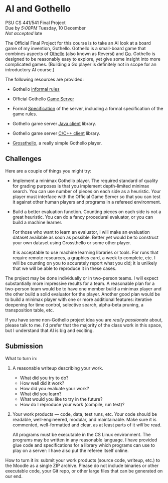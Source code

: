 # AI and Gothello
PSU CS 441/541 Final Project  
Due by *5:00PM* Tuesday, 10 December  
*Not accepted* late

The Official Final Project for this course is to take an AI
look at a board game of my invention, Gothello. Gothello is
a small-board game that combines aspects of
[Othello](https://en.wikipedia.org/wiki/Reversi) (also known
as Reversi) and
[Go](https://en.wikipedia.org/wiki/Go_%28game%29).
Gothello is designed to be reasonably easy to explore, yet
give some insight into more complicated games. (Building a
Go player is definitely not in scope for an introductory AI
course.)

The following resources are provided:

* Gothello [informal rules](game/gothello.md)

* Official Gothello
  [Game Server](http://github.com/pdx-cs-ai/gothello-gthd)

* Formal [Specification](spec/gothello-server.pdf) of the
  server, including a formal specification of the game
  rules.

* Gothello game server
  [Java client](http://github.com/pdx-cs-ai/gothello-libclient-java)
  library.

* Gothello game server
  [C/C++ client](http://github.com/pdx-cs-ai/gothello-libclient-c)
  library.

* [Grossthello](http://github.com/pdx-cs-ai/gothello-grossthello),
  a really simple Gothello player.

## Challenges

Here are a couple of things you might try:

* Implement a minimax Gothello player.  The required
  standard of quality for grading purposes is that you
  implement depth-limited minimax search. You can use number
  of pieces on each side as a heuristic. Your player must
  interface with the Official Game Server so that you can
  test it against other human players and programs in a
  refereed environment.

* Build a better evaluation function. Counting pieces on
  each side is not a great heuristic. You can do a fancy
  procedural evaluator, or you can build a machine learner.

  For those who want to learn an evaluator, I will make an
  evaluation dataset available as soon as possible. Better
  yet would be to construct your own dataset using
  Grossthello or some other player.

  It is acceptable to use machine learning libraries or
  tools. For runs that require remote resources, a graphics
  card, a week to complete, etc. I will be counting on you
  to accurately report what you did; it is unlikely that we
  will be able to reproduce it in these cases.
  
The project may be done individually or in two-person
teams. I will expect substantially more impressive results
for a team. A reasonable plan for a two-person team would be
to have one member build a minimax player and the other
build a solid evaluator for the player. Another good plan
would be to build a minimax player with one or more
additional features: iterative deepening for time control,
selective search, alpha-beta pruning, a transposition table,
etc.

If you have some non-Gothello project idea you are *really
passionate* about, please talk to me. I'd prefer that the
majority of the class work in this space, but I understand
that AI is big and exciting.

## Submission

What to turn in:

1.  A reasonable writeup describing your work.

    * What did you try to do?
    * How well did it work?
    * How did you evaluate your work?
    * What did you learn?
    * What would you like to try in the future?
    * How do I reproduce your work (compile, run test)?

2.  Your work products — code, data, test runs, etc.  Your
    code should be readable, well-engineered, modular, and
    maintainable. Make sure it is commented, well-formatted
    and clear, as at least parts of it *will* be read.

    All programs must be executable in the CS Linux
    environment. The programs may be written in any
    reasonable language. I have provided glue code and
    specifications for a library which programs can use to
    play on a server: I have also put the referee itself
    online.

How to turn it in: submit your work products (source code,
writeup, etc.) to the Moodle as a single ZIP archive. Please
do not include binaries or other executable code, your Git
repo, or other large files that can be generated on our end.
